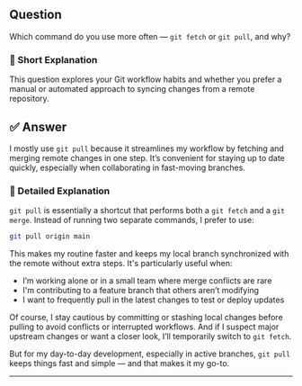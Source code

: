 ## Question  
Which command do you use more often — `git fetch` or `git pull`, and why?

### 📝 Short Explanation  
This question explores your Git workflow habits and whether you prefer a manual or automated approach to syncing changes from a remote repository.

## ✅ Answer  
I mostly use `git pull` because it streamlines my workflow by fetching and merging remote changes in one step. It’s convenient for staying up to date quickly, especially when collaborating in fast-moving branches.

### 📘 Detailed Explanation  
`git pull` is essentially a shortcut that performs both a `git fetch` and a `git merge`. Instead of running two separate commands, I prefer to use:

```bash
git pull origin main
```

This makes my routine faster and keeps my local branch synchronized with the remote without extra steps. It's particularly useful when:
- I’m working alone or in a small team where merge conflicts are rare
- I'm contributing to a feature branch that others aren’t modifying
- I want to frequently pull in the latest changes to test or deploy updates

Of course, I stay cautious by committing or stashing local changes before pulling to avoid conflicts or interrupted workflows. And if I suspect major upstream changes or want a closer look, I’ll temporarily switch to `git fetch`.

But for my day-to-day development, especially in active branches, `git pull` keeps things fast and simple — and that makes it my go-to.

---
